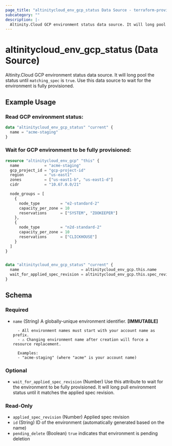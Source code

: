 ```yaml
---
page_title: "altinitycloud_env_gcp_status Data Source - terraform-provider-altinitycloud"
subcategory: ""
description: |-
  Altinity.Cloud GCP environment status data source. It will long pool the status until matching_spec is true. Use this data source to wait for the environment is fully provisioned.
---
```


# altinitycloud_env_gcp_status (Data Source)

Altinity.Cloud GCP environment status data source. It will long pool the status until `matching_spec` is `true`. Use this data source to wait for the environment is fully provisioned.

## Example Usage

### Read GCP environment status:
```terraform
data "altinitycloud_env_gcp_status" "current" {
  name = "acme-staging"
}
```

### Wait for GCP environment to be fully provisioned:
```terraform
resource "altinitycloud_env_gcp" "this" {
  name           = "acme-staging"
  gcp_project_id = "gcp-project-id"
  region         = "us-east1"
  zones          = ["us-east1-b", "us-east1-d"]
  cidr           = "10.67.0.0/21"

  node_groups = [
    {
      node_type         = "e2-standard-2"
      capacity_per_zone = 10
      reservations      = ["SYSTEM", "ZOOKEEPER"]
    },
    {
      node_type         = "n2d-standard-2"
      capacity_per_zone = 10
      reservations      = ["CLICKHOUSE"]
    }
  ]
}


data "altinitycloud_env_gcp_status" "current" {
  name                           = altinitycloud_env_gcp.this.name
  wait_for_applied_spec_revision = altinitycloud_env_gcp.this.spec_revision
}
```

<!-- schema generated by tfplugindocs -->
## Schema

### Required

- `name` (String) A globally-unique environment identifier. **[IMMUTABLE]**

		- All environment names must start with your account name as prefix.
		- ⚠️ Changing environment name after creation will force a resource replacement.

		Examples:
		- "acme-staging" (where "acme" is your account name)

### Optional

- `wait_for_applied_spec_revision` (Number) Use this attribute to wait for the environment to be fully provisioned. It will long pull environment status until it matches the applied spec revision.

### Read-Only

- `applied_spec_revision` (Number) Applied spec revision
- `id` (String) ID of the environment (automatically generated based on the name)
- `pending_delete` (Boolean) `true` indicates that environment is pending deletion
